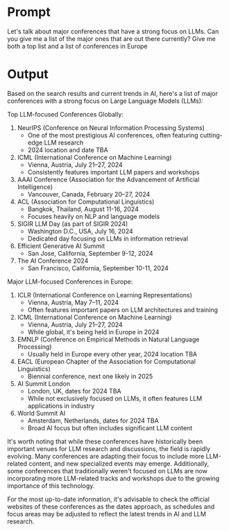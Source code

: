 # Prompt

Let's talk about major conferences that have a strong focus on LLMs. Can you give me a list of the major ones that are out there currently? Give me both a top list and a list of conferences in Europe

# Output

Based on the search results and current trends in AI, here's a list of major conferences with a strong focus on Large Language Models (LLMs):

Top LLM-focused Conferences Globally:

1. NeurIPS (Conference on Neural Information Processing Systems)
   - One of the most prestigious AI conferences, often featuring cutting-edge LLM research
   - 2024 location and date TBA
2. ICML (International Conference on Machine Learning)
   - Vienna, Austria, July 21–27, 2024
   - Consistently features important LLM papers and workshops
3. AAAI Conference (Association for the Advancement of Artificial Intelligence)
   - Vancouver, Canada, February 20–27, 2024
4. ACL (Association for Computational Linguistics)
   - Bangkok, Thailand, August 11-16, 2024
   - Focuses heavily on NLP and language models
5. SIGIR LLM Day (as part of SIGIR 2024)
   - Washington D.C., USA, July 16, 2024
   - Dedicated day focusing on LLMs in information retrieval
6. Efficient Generative AI Summit
   - San Jose, California, September 9-12, 2024
7. The AI Conference 2024
   - San Francisco, California, September 10-11, 2024

Major LLM-focused Conferences in Europe:

1. ICLR (International Conference on Learning Representations)
   - Vienna, Austria, May 7–11, 2024
   - Often features important papers on LLM architectures and training
2. ICML (International Conference on Machine Learning)
   - Vienna, Austria, July 21–27, 2024
   - While global, it's being held in Europe in 2024
3. EMNLP (Conference on Empirical Methods in Natural Language Processing)
   - Usually held in Europe every other year, 2024 location TBA
4. EACL (European Chapter of the Association for Computational Linguistics)
   - Biennial conference, next one likely in 2025
5. AI Summit London
   - London, UK, dates for 2024 TBA
   - While not exclusively focused on LLMs, it often features LLM applications in industry
6. World Summit AI
   - Amsterdam, Netherlands, dates for 2024 TBA
   - Broad AI focus but often includes significant LLM content

It's worth noting that while these conferences have historically been important venues for LLM research and discussions, the field is rapidly evolving. Many conferences are adapting their focus to include more LLM-related content, and new specialized events may emerge. Additionally, some conferences that traditionally weren't focused on LLMs are now incorporating more LLM-related tracks and workshops due to the growing importance of this technology.

For the most up-to-date information, it's advisable to check the official websites of these conferences as the dates approach, as schedules and focus areas may be adjusted to reflect the latest trends in AI and LLM research.
